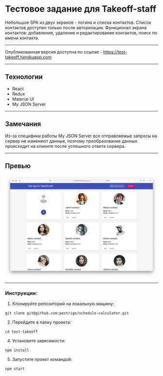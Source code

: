 # Тестовое задание для Takeoff-staff

Небольшое SPA из двух экранов - логина и списка контактов. 
Список контактов доступен только после авторизации.
Функционал экрана контактов: добавление, удаление и редактирование контактов, поиск по имени контакта.

---

Опубликованная версия доступна по ссылке - https://test-takeoff.herokuapp.com

---

## Технологии
 - React
 - Redux
 - Material UI
 - My JSON Server

---

## Замечания

Из-за специфики работы My JSON Server все отправляемые запросы на сервер не изменяют данные, поэтому
преобразование данных происходит на клиенте после успешного ответа сервера.

---

## Превью
![Скриншот главной страницы](preview.png)

---
### Инструкции:
1. Клонируйте репозиторий на локальную машину:
~~~
git clone git@github.com:pestrige/schedule-calculator.git
~~~
2. Перейдите в папку проекта:
~~~
cd test-takeoff
~~~
4. Установите зависимости:
~~~
npm install
~~~
5. Запустите проект командой:
~~~
npm start
~~~
